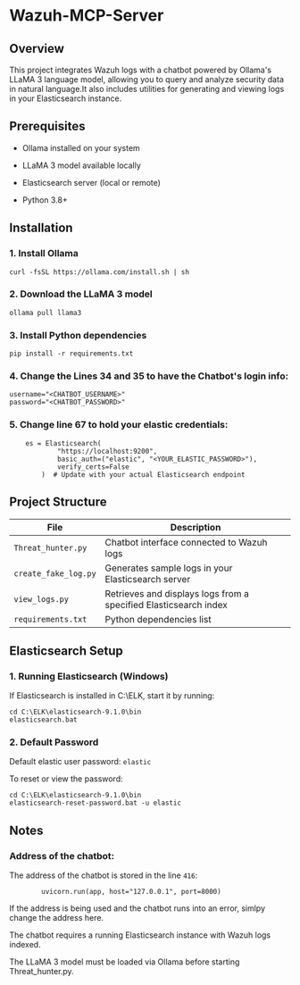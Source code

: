# Wazuh-MCP-Server

## Overview

This project integrates Wazuh logs with a chatbot powered by Ollama's LLaMA 3 language model, allowing you to query and analyze security data in natural language.It also includes utilities for generating and viewing logs in your Elasticsearch instance.

## Prerequisites

- Ollama installed on your system

- LLaMA 3 model available locally

- Elasticsearch server (local or remote)

- Python 3.8+

## Installation

### 1. Install Ollama
```
curl -fsSL https://ollama.com/install.sh | sh
```
### 2. Download the LLaMA 3 model
```
ollama pull llama3
```
### 3. Install Python dependencies
```
pip install -r requirements.txt
```
### 4. Change the Lines 34 and 35 to have the Chatbot's login info:
```
username="<CHATBOT_USERNAME>"
password="<CHATBOT_PASSWORD>"
```
### 5. Change line 67 to hold your elastic credentials:
```
    es = Elasticsearch(
            "https://localhost:9200",
            basic_auth=("elastic", "<YOUR_ELASTIC_PASSWORD>"),
            verify_certs=False
        )  # Update with your actual Elasticsearch endpoint
```
## Project Structure

| File                 | Description                                                      |
| -------------------- | ---------------------------------------------------------------- |
| `Threat_hunter.py`   | Chatbot interface connected to Wazuh logs                        |
| `create_fake_log.py` | Generates sample logs in your Elasticsearch server               |
| `view_logs.py`       | Retrieves and displays logs from a specified Elasticsearch index |
| `requirements.txt`   | Python dependencies list                              

## Elasticsearch Setup

### 1. Running Elasticsearch (Windows)

If Elasticsearch is installed in C:\ELK, start it by running:
```
cd C:\ELK\elasticsearch-9.1.0\bin
elasticsearch.bat
```
### 2. Default Password

Default elastic user password: `elastic`

To reset or view the password:
```
cd C:\ELK\elasticsearch-9.1.0\bin
elasticsearch-reset-password.bat -u elastic
```
## Notes

### Address of the chatbot:
The address of the chatbot is stored in the line `416`:
```
        uvicorn.run(app, host="127.0.0.1", port=8000)
```
If the address is being used and the chatbot runs into an error, simlpy change the address here.

The chatbot requires a running Elasticsearch instance with Wazuh logs indexed.

The LLaMA 3 model must be loaded via Ollama before starting Threat_hunter.py.

